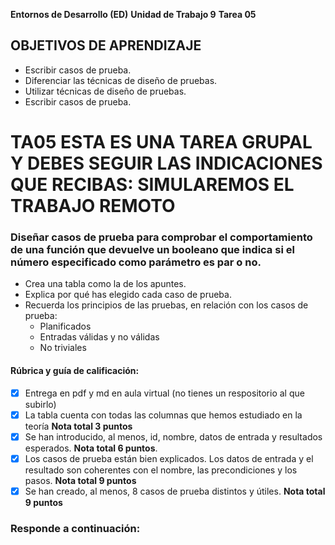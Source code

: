 **Entornos de Desarrollo (ED)**
**Unidad de Trabajo 9**
**Tarea 05**

## OBJETIVOS DE APRENDIZAJE

- Escribir casos de prueba.
- Diferenciar las técnicas de diseño de pruebas.
- Utilizar técnicas de diseño de pruebas.
- Escribir casos de prueba.


# TA05 ESTA ES UNA TAREA GRUPAL Y DEBES SEGUIR LAS INDICACIONES QUE RECIBAS: SIMULAREMOS EL TRABAJO REMOTO

### Diseñar casos de prueba para comprobar el comportamiento de una función que devuelve un booleano que indica si el número especificado como parámetro es par o no.

* Crea una tabla como la de los apuntes.
* Explica por qué has elegido cada caso de prueba.
* Recuerda los principios de las pruebas, en relación con los casos de prueba:
  - Planificados
  - Entradas válidas y no válidas
  - No triviales

#### Rúbrica y guía de calificación:
- [x] Entrega en pdf y md en aula virtual (no tienes un respositorio al que subirlo)
- [x] La tabla cuenta con todas las columnas que hemos estudiado en la teoría **Nota total 3 puntos**
- [x] Se han introducido, al menos, id, nombre, datos de entrada y resultados esperados. **Nota total 6 puntos**.
- [x] Los casos de prueba están bien explicados. Los datos de entrada y el resultado son coherentes con el nombre, las precondiciones y los pasos. **Nota total 9 puntos**
- [x] Se han creado, al menos, 8 casos de prueba distintos y útiles. **Nota total 9 puntos**

### Responde a continuación: